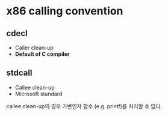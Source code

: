 # x86 calling convention

## cdecl

- Caller clean-up
- __Default of C compiler__

## stdcall

- Callee clean-up
- Microsoft standard

callee clean-up의 경우 가변인자 함수 (e.g. printf)를 처리할 수 없다.
